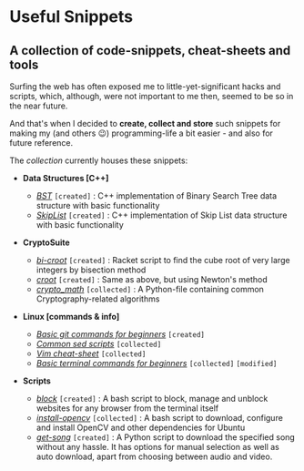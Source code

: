 # Useful Snippets
## A collection of code-snippets, cheat-sheets and tools
Surfing the web has often exposed me to little-yet-significant hacks and scripts, which, although, were not important to me then, seemed to be so in the near future.

And that's when I decided to **create, collect and store** such snippets for making my (and others :wink:) programming-life a bit easier - and also for future reference.

The *collection* currently houses these snippets:

*   **Data Structures [C++]**
    *   *[BST](bst)* `[created]` : C++ implementation of Binary Search Tree data structure with basic functionality
    *   *[SkipList](SkipList)* `[created]` : C++ implementation of Skip List data structure with basic functionality

*   **CryptoSuite**
    *   *[bi-croot](bi-croot.rkt)* `[created]` : Racket script to find the cube root of very large integers by bisection method
    *   *[croot](croot.rkt)* `[created]` : Same as above, but using Newton's method
    *   *[crypto_math](crypto_math.py)* `[collected]` : A Python-file containing common Cryptography-related algorithms
    
*   **Linux [commands & info]**
    *   *[Basic git commands for beginners](basic_git_commands)* `[created]`
    *   *[Common sed scripts](sed_common_scripts.txt)* `[collected]`
    *   *[Vim cheat-sheet](Vim_commands.pdf)* `[collected]`
    *   *[Basic terminal commands for beginners](linux_commands.md)* `[collected]` `[modified]`
    
*   **Scripts**
    *   *[block](block.sh)* `[created]` : A bash script to block, manage and unblock websites for any browser from the terminal itself 
    *   *[install-opencv](install-opencv.sh)* `[collected]` : A bash script to download, configure and install OpenCV and other dependencies for Ubuntu
    *	*[get-song](get-song.py)* `[created]` : A Python script to download the specified song without any hassle. It has options for manual selection as well as auto download, apart from choosing between audio and video.	
